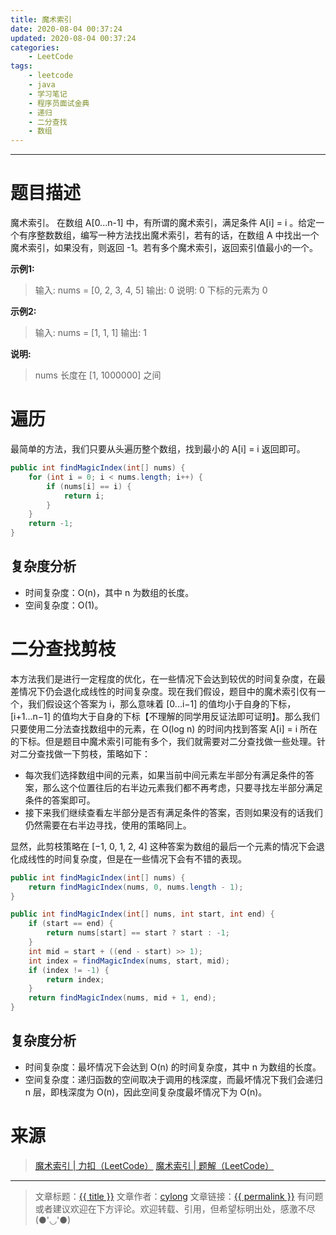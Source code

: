 ```yaml
---
title: 魔术索引
date: 2020-08-04 00:37:24
updated: 2020-08-04 00:37:24
categories:
    - LeetCode
tags:
    - leetcode
    - java
    - 学习笔记
    - 程序员面试金典
    - 递归
    - 二分查找
    - 数组
---
```

---

# 题目描述

魔术索引。 在数组 A[0...n-1] 中，有所谓的魔术索引，满足条件 A[i] = i 。给定一个有序整数数组，编写一种方法找出魔术索引，若有的话，在数组 A 中找出一个魔术索引，如果没有，则返回 -1。若有多个魔术索引，返回索引值最小的一个。

**示例1:**
> 输入: nums = [0, 2, 3, 4, 5]
> 输出: 0
> 说明: 0 下标的元素为 0

**示例2:**
> 输入: nums = [1, 1, 1]
> 输出: 1

**说明:**
> nums 长度在 [1, 1000000] 之间

<!-- more -->

# 遍历

最简单的方法，我们只要从头遍历整个数组，找到最小的 A[i] = i 返回即可。

```java
public int findMagicIndex(int[] nums) {
    for (int i = 0; i < nums.length; i++) {
        if (nums[i] == i) {
            return i;
        }
    }
    return -1;
}
```

## 复杂度分析

* 时间复杂度：O(n)，其中 n 为数组的长度。
* 空间复杂度：O(1)。

# 二分查找剪枝

本方法我们是进行一定程度的优化，在一些情况下会达到较优的时间复杂度，在最差情况下仍会退化成线性的时间复杂度。现在我们假设，题目中的魔术索引仅有一个，我们假设这个答案为 i，那么意味着 [0...i−1] 的值均小于自身的下标，[i+1...n−1] 的值均大于自身的下标【不理解的同学用反证法即可证明】。那么我们只要使用二分法查找数组中的元素，在 O(log n) 的时间内找到答案 A[i] = i 所在的下标。但是题目中魔术索引可能有多个，我们就需要对二分查找做一些处理。针对二分查找做一下剪枝，策略如下：
* 每次我们选择数组中间的元素，如果当前中间元素左半部分有满足条件的答案，那么这个位置往后的右半边元素我们都不再考虑，只要寻找左半部分满足条件的答案即可。
* 接下来我们继续查看左半部分是否有满足条件的答案，否则如果没有的话我们仍然需要在右半边寻找，使用的策略同上。

显然，此剪枝策略在 [−1, 0, 1, 2, 4] 这种答案为数组的最后一个元素的情况下会退化成线性的时间复杂度，但是在一些情况下会有不错的表现。

```java
public int findMagicIndex(int[] nums) {
    return findMagicIndex(nums, 0, nums.length - 1);
}

public int findMagicIndex(int[] nums, int start, int end) {
    if (start == end) {
        return nums[start] == start ? start : -1;
    }
    int mid = start + ((end - start) >> 1);
    int index = findMagicIndex(nums, start, mid);
    if (index != -1) {
        return index;
    }
    return findMagicIndex(nums, mid + 1, end);
}
```

## 复杂度分析

* 时间复杂度：最坏情况下会达到 O(n) 的时间复杂度，其中 n 为数组的长度。
* 空间复杂度：递归函数的空间取决于调用的栈深度，而最坏情况下我们会递归 n 层，即栈深度为 O(n)，因此空间复杂度最坏情况下为 O(n)。

# 来源
> [魔术索引 | 力扣（LeetCode）][1]
> [魔术索引 | 题解（LeetCode）][2]

---

> 文章标题：<a href='{{ permalink }}' title='{{ title }}' >{{ title }}</a>
> 文章作者：[cylong](http://www.cylong.com/about/ "cylong")
> 文章链接：<a href='{{ permalink }}' title='{{ title }}' >{{ permalink }}</a>
> 有问题或者建议欢迎在下方评论。欢迎转载、引用，但希望标明出处，感激不尽(●'◡'●)

[1]: https://leetcode-cn.com/problems/magic-index-lcci/ "魔术索引 | 力扣（LeetCode）"
[2]: https://leetcode-cn.com/problems/magic-index-lcci/solution/mo-zhu-suo-yin-by-leetcode-solution/ "魔术索引 | 题解（LeetCode）"
